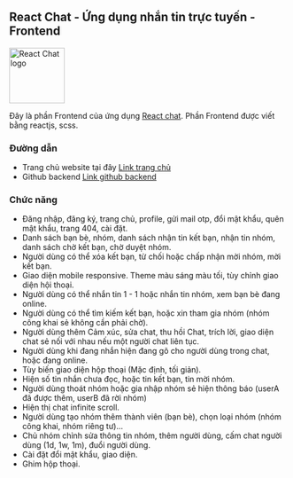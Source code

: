 ## React Chat - Ứng dụng nhắn tin trực tuyến - Frontend

<img src="https://minhtrichat.tk/chat512.png" height="100" alt="React Chat logo">

Đây là phần Frontend của ứng dụng [React chat](https://minhtrichat.tk). Phần Frontend được viết bằng reactjs, scss.

### Đường dẫn

-   Trang chủ website tại đây [Link trang chủ](https://minhtrichat.tk)
-   Github backend [Link github backend](https://github.com/minhtrithcb/chat-backend)

### Chức năng

-   Đăng nhập, đăng ký, trang chủ, profile, gửi mail otp, đổi mật khẩu, quên mật khẩu, trang 404, cài đặt.
-   Danh sách bạn bè, nhóm, danh sách nhận tin kết bạn, nhận tin nhóm, danh sách chờ kết bạn, chờ duyệt nhóm.
-   Người dùng có thể xóa kết bạn, từ chối hoặc chấp nhận mời nhóm, mời kết bạn.
-   Giao diện mobile responsive. Theme màu sáng màu tối, tùy chỉnh giao diện hội thoại.
-   Người dùng có thể nhắn tin 1 - 1 hoặc nhắn tin nhóm, xem bạn bè đang online.
-   Người dùng có thể tìm kiếm kết bạn, hoặc xin tham gia nhóm (nhóm công khai sẻ không cần phải chờ).
-   Người dùng thêm Cảm xúc, sửa chat, thu hồi Chat, trích lời, giao diện chat sẻ nối với nhau nếu một người chat liên tục.
-   Người dùng khi đang nhắn hiện đang gõ cho người dùng trong chat, hoặc đang online.
-   Tùy biến giao diện hộp thoại (Mặc định, tối giản).
-   Hiện số tin nhắn chưa đọc, hoặc tin kết bạn, tin mời nhóm.
-   Người dùng thoát nhóm hoặc gia nhập nhóm sẻ hiện thông báo (userA đã được thêm, userB đã rời nhóm)
-   Hiện thị chat infinite scroll.
-   Người dùng tạo nhóm thêm thành viên (bạn bè), chọn loại nhóm (nhóm công khai, nhóm riêng tư)...
-   Chủ nhóm chỉnh sửa thông tin nhóm, thêm người dùng, cấm chat người dùng (1d, 1w, 1m), đuổi người dùng.
-   Cài đặt đổi mật khẩu, giao diện.
-   Ghim hộp thoại.
